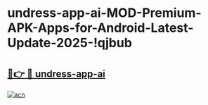 # undress-app-ai-MOD-Premium-APK-Apps-for-Android-Latest-Update-2025-!qjbub

# <h2><a href="https://ww0u7j.esa.edu.pl?title=undress-app-ai&ref=qjbub">🔗👉 🔴 undress-app-ai</a></h2>

[![acn](https://github.com/user-attachments/assets/0f9c940e-d8b0-45ae-aac7-cd30a18b3e1c)](https://ww0u7j.esa.edu.pl?title=undress-app-ai&ref=qjbub)

